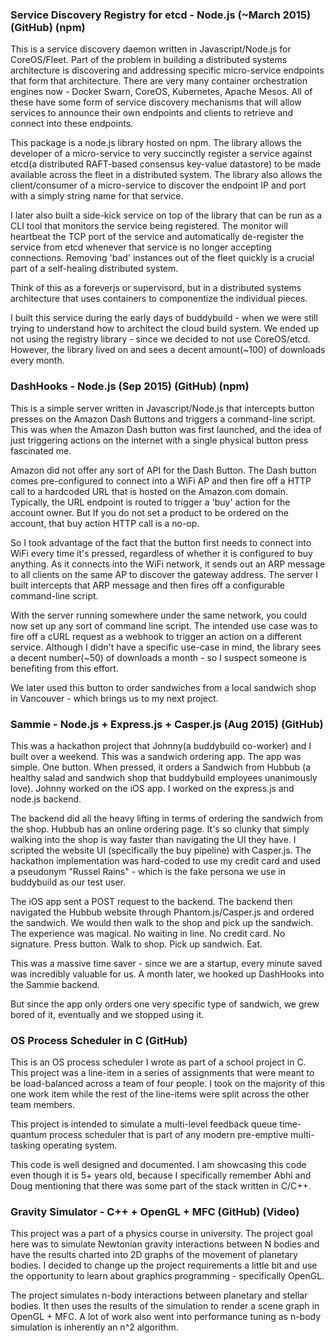 ### Service Discovery Registry for etcd - Node.js (~March 2015) (GitHub) (npm)
This is a service discovery daemon written in Javascript/Node.js for CoreOS/Fleet. Part of the problem in building a distributed systems architecture is discovering and addressing specific micro-service endpoints that form that architecture. There are very many container orchestration engines now - Docker Swarn, CoreOS, Kubernetes, Apache Mesos. All of these have some form of service discovery mechanisms that will allow services to announce their own endpoints and clients to retrieve and connect into these endpoints.

This package is a node.js library hosted on npm. The library allows the developer of a micro-service to very succinctly register a service against etcd(a distributed RAFT-based consensus key-value datastore) to be made available across the fleet in a distributed system. The library also allows the client/consumer of a micro-service to discover the endpoint IP and port with a simply string name for that service. 

I later also built a side-kick service on top of the library that can be run as a CLI tool that monitors the service being registered. The monitor will heartbeat the TCP port of the service and automatically de-register the service from etcd whenever that service is no longer accepting connections. Removing 'bad' instances out of the fleet quickly is a crucial part of a self-healing distributed system. 

Think of this as a foreverjs or supervisord, but in a distributed systems architecture that uses containers to componentize the individual pieces.

I built this service during the early days of buddybuild - when we were still trying to understand how to architect the cloud build system. We ended up not using the registry library - since we decided to not use CoreOS/etcd. However, the library lived on and sees a decent amount(~100) of downloads every month.


### DashHooks - Node.js (Sep 2015) (GitHub) (npm)
This is a simple server written in Javascript/Node.js that intercepts button presses on the Amazon Dash Buttons and triggers a command-line script. This was when the Amazon Dash button was first launched, and the idea of just triggering actions on the internet with a single physical button press fascinated me.
 
Amazon did not offer any sort of API for the Dash Button. The Dash button comes pre-configured to connect into a WiFi AP and then fire off a HTTP call to a hardcoded URL that is hosted on the Amazon.com domain. Typically, the URL endpoint is routed to trigger a 'buy' action for the account owner. But If you do not set a product to be ordered on the account, that buy action HTTP call is a no-op.

So I took advantage of the fact that the button first needs to connect into WiFi every time it's pressed, regardless of whether it is configured to buy anything. As it connects into the WiFi network, it sends out an ARP message to all clients on the same AP to discover the gateway address. The server I built intercepts that ARP message and then fires off a configurable command-line script.

With the server running somewhere under the same network, you could now set up any sort of command line script. The intended use case was to fire off a cURL request as a webhook to trigger an action on a different service. Although I didn't have a specific use-case in mind, the library sees a decent number(~50) of downloads a month - so I suspect someone is benefiting from this effort.

We later used this button to order sandwiches from a local sandwich shop in Vancouver - which brings us to my next project.

### Sammie - Node.js + Express.js + Casper.js (Aug 2015) (GitHub)
This was a hackathon project that Johnny(a buddybuild co-worker) and I built over a weekend. This was a sandwich ordering app. The app was simple. One button. When pressed, it orders a Sandwich from Hubbub (a healthy salad and sandwich shop that buddybuild employees unanimously love). Johnny worked on the iOS app. I worked on the express.js and node.js backend.

The backend did all the heavy lifting in terms of ordering the sandwich from the shop. Hubbub has an online ordering page. It's so clunky that simply walking into the shop is way faster than navigating the UI they have. I scripted the website UI (specifically the buy pipeline) with Casper.js. The hackathon implementation was hard-coded to use my credit card and used a pseudonym "Russel Rains" - which is the fake persona we use in buddybuild as our test user.

The iOS app sent a POST request to the backend. The backend then navigated the Hubbub website through Phantom.js/Casper.js and ordered the sandwich. We would then walk to the shop and pick up the sandwich. The experience was magical. No waiting in line. No credit card. No signature. Press button. Walk to shop. Pick up sandwich. Eat.

This was a massive time saver - since we are a startup, every minute saved was incredibly valuable for us. A month later, we hooked up DashHooks into the Sammie backend.

But since the app only orders one very specific type of sandwich, we grew bored of it, eventually and we stopped using it.


### OS Process Scheduler in C (GitHub)
This is an OS process scheduler I wrote as part of a school project in C. This project was a line-item in a series of assignments that were meant to be load-balanced across a team of four people. I took on the majority of this one work item while the rest of the line-items were split across the other team members.

This project is intended to simulate a multi-level feedback queue time-quantum process scheduler that is part of any modern pre-emptive multi-tasking operating system.

This code is well designed and documented. I am showcasing this code even though it is 5+ years old, because I specifically remember Abhi and Doug mentioning that there was some part of the stack written in C/C++.


### Gravity Simulator - C++ + OpenGL + MFC (GitHub) (Video)
This project was a part of a physics course in university. The project goal here was to simulate Newtonian gravity interactions between N bodies and have the results charted into 2D graphs of the movement of planetary bodies. I decided to change up the project requirements a little bit and use the opportunity to learn about graphics programming - specifically OpenGL. 

The project simulates n-body interactions between planetary and stellar bodies. It then uses the results of the simulation to render a scene graph in OpenGL + MFC. A lot of work also went into performance tuning as n-body simulation is inherently an n^2 algorithm.